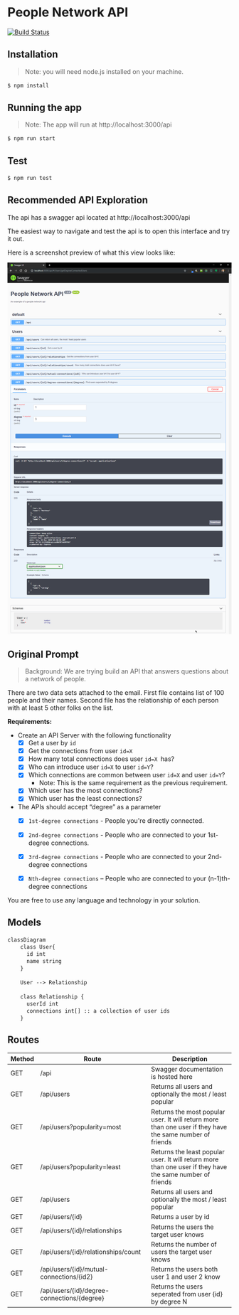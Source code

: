 # People Network API

[![Build Status](https://travis-ci.com/alexbuczynsky/people-network-api.svg?branch=master)](https://travis-ci.com/alexbuczynsky/people-network-api)


## Installation

> Note: you will need node.js installed on your machine.

```bash
$ npm install
```

## Running the app


> Note: The app will run at http://localhost:3000/api

```bash
$ npm run start
```

## Test

```bash
$ npm run test
```

## Recommended API Exploration
The api has a swagger api located at http://localhost:3000/api

The easiest way to navigate and test the api is to open this interface and try it out.

Here is a screenshot preview of what this view looks like:

![Swagger Docs Preview](./docs/images/api-screenshot.png)

## Original Prompt

> Background: We are trying build an API that answers questions about a network of people.

There are two data sets attached to the email. First file contains list of 100 people and their names. Second file has the relationship of each person with at least 5 other folks on the list.
 

**Requirements:**
- Create an API Server with the following functionality
  - [x] Get a user by `id`
  - [x] Get the connections from user `id=X`
  - [x] How many total connections  does user `id=X `has?
  - [x] Who can introduce user `id=X` to user `id=Y`?
  - [x] Which connections are common between user `id=X` and user `id=Y`?
    - Note: This is the same requirement as the previous requirement.
  - [x] Which user has the most connections?
  - [x] Which user has the least connections?
- The APIs should accept “degree” as a parameter
  - [x] `1st-degree connections` - People you're directly connected.
  - [x] `2nd-degree connections` - People who are connected to your 1st-degree connections.
  - [x] `3rd-degree connections` - People who are connected to your 2nd-degree connections
  - [x] `Nth-degree connections` – People who are connected to your (n-1)th-degree connections
 

You are free to use any language and technology in your solution.

## Models

```mermaid
classDiagram
    class User{
      id int
      name string
    }

    User --> Relationship

    class Relationship {
      userId int
      connections int[] :: a collection of user ids
    }
```

## Routes

| Method | Route                                       | Description                                                                                               |
| ------ | ------------------------------------------- | --------------------------------------------------------------------------------------------------------- |
| GET    | /api                                        | Swagger documentation is hosted here                                                                      |
| GET    | /api/users                                  | Returns all users and optionally the most / least popular                                                 |
| GET    | /api/users?popularity=most                  | Returns the most popular user. It will return more than one user if they have the same number of friends  |
| GET    | /api/users?popularity=least                 | Returns the least popular user. It will return more than one user if they have the same number of friends |
| GET    | /api/users                                  | Returns all users and optionally the most / least popular                                                 |
| GET    | /api/users/{id}                             | Returns a user by id                                                                                      |
| GET    | /api/users/{id}/relationships               | Returns the users the target user knows                                                                   |
| GET    | /api/users/{id}/relationships/count         | Returns the number of users the target user knows                                                         |
| GET    | /api/users/{id}/mutual-connections/{id2}    | Returns the users both user 1 and user 2 know                                                             |
| GET    | /api/users/{id}/degree-connections/{degree} | Returns the users seperated from user {id} by degree N                                                    |
